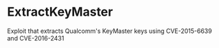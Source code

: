 # ExtractKeyMaster
Exploit that extracts Qualcomm's KeyMaster keys using CVE-2015-6639 and CVE-2016-2431
